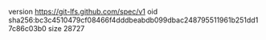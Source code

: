 version https://git-lfs.github.com/spec/v1
oid sha256:bc3c4510479cf08466f4dddbeabdb099dbac248795511961b251dd17c86c03b0
size 28727
